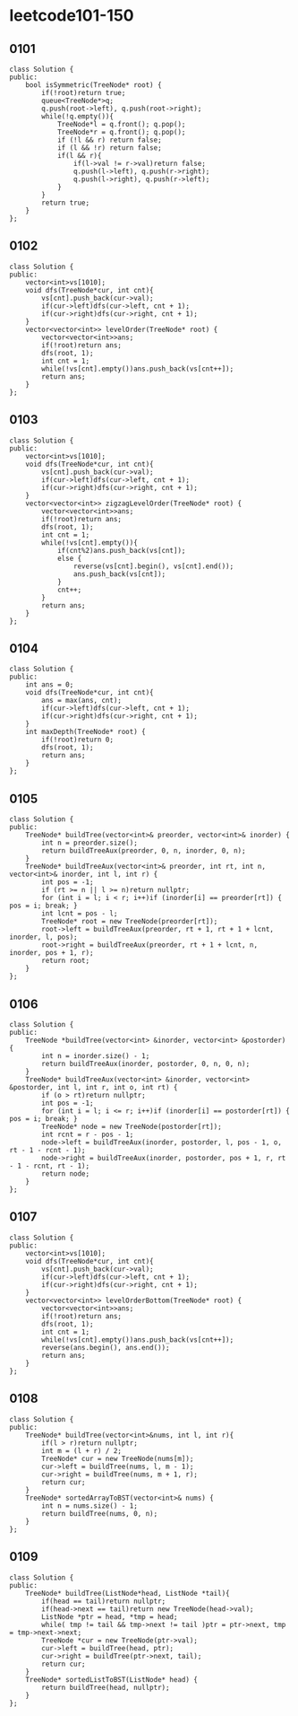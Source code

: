 # leetcode101-150

## 0101

    class Solution {
    public:
        bool isSymmetric(TreeNode* root) {
            if(!root)return true;
            queue<TreeNode*>q;
            q.push(root->left), q.push(root->right);
            while(!q.empty()){
                TreeNode*l = q.front(); q.pop();
                TreeNode*r = q.front(); q.pop();
                if (!l && r) return false;
                if (l && !r) return false;
                if(l && r){
                    if(l->val != r->val)return false;
                    q.push(l->left), q.push(r->right);
                    q.push(l->right), q.push(r->left);
                }
            }
            return true;
        }
    };

## 0102

    class Solution {
    public:
        vector<int>vs[1010];
        void dfs(TreeNode*cur, int cnt){
            vs[cnt].push_back(cur->val);
            if(cur->left)dfs(cur->left, cnt + 1);
            if(cur->right)dfs(cur->right, cnt + 1);
        }
        vector<vector<int>> levelOrder(TreeNode* root) {
            vector<vector<int>>ans;
            if(!root)return ans;
            dfs(root, 1);
            int cnt = 1;
            while(!vs[cnt].empty())ans.push_back(vs[cnt++]);
            return ans;
        }
    };

## 0103

    class Solution {
    public:
        vector<int>vs[1010];
        void dfs(TreeNode*cur, int cnt){
            vs[cnt].push_back(cur->val);
            if(cur->left)dfs(cur->left, cnt + 1);
            if(cur->right)dfs(cur->right, cnt + 1);
        }
        vector<vector<int>> zigzagLevelOrder(TreeNode* root) {
            vector<vector<int>>ans;
            if(!root)return ans;
            dfs(root, 1);
            int cnt = 1;
            while(!vs[cnt].empty()){
                if(cnt%2)ans.push_back(vs[cnt]);
                else {
                    reverse(vs[cnt].begin(), vs[cnt].end());
                    ans.push_back(vs[cnt]);
                }
                cnt++;
            }
            return ans;
        }
    };

## 0104

    class Solution {
    public:
        int ans = 0;
        void dfs(TreeNode*cur, int cnt){
            ans = max(ans, cnt);
            if(cur->left)dfs(cur->left, cnt + 1);
            if(cur->right)dfs(cur->right, cnt + 1);
        }
        int maxDepth(TreeNode* root) {
            if(!root)return 0;
            dfs(root, 1);
            return ans;
        }
    };

## 0105

    class Solution {
    public:
        TreeNode* buildTree(vector<int>& preorder, vector<int>& inorder) {
            int n = preorder.size();
            return buildTreeAux(preorder, 0, n, inorder, 0, n);
        }
        TreeNode* buildTreeAux(vector<int>& preorder, int rt, int n, vector<int>& inorder, int l, int r) {
            int pos = -1;
            if (rt >= n || l >= n)return nullptr;
            for (int i = l; i < r; i++)if (inorder[i] == preorder[rt]) { pos = i; break; }
            int lcnt = pos - l;
            TreeNode* root = new TreeNode(preorder[rt]);
            root->left = buildTreeAux(preorder, rt + 1, rt + 1 + lcnt, inorder, l, pos);
            root->right = buildTreeAux(preorder, rt + 1 + lcnt, n, inorder, pos + 1, r);
            return root;
        }
    };

## 0106

    class Solution {
    public:
        TreeNode *buildTree(vector<int> &inorder, vector<int> &postorder) {
            int n = inorder.size() - 1;
            return buildTreeAux(inorder, postorder, 0, n, 0, n);
        }
        TreeNode* buildTreeAux(vector<int> &inorder, vector<int> &postorder, int l, int r, int o, int rt) {
            if (o > rt)return nullptr;
            int pos = -1;
            for (int i = l; i <= r; i++)if (inorder[i] == postorder[rt]) { pos = i; break; }
            TreeNode* node = new TreeNode(postorder[rt]);
            int rcnt = r - pos - 1;
            node->left = buildTreeAux(inorder, postorder, l, pos - 1, o, rt - 1 - rcnt - 1);
            node->right = buildTreeAux(inorder, postorder, pos + 1, r, rt - 1 - rcnt, rt - 1);
            return node;
        }
    };

## 0107

    class Solution {
    public:
        vector<int>vs[1010];
        void dfs(TreeNode*cur, int cnt){
            vs[cnt].push_back(cur->val);
            if(cur->left)dfs(cur->left, cnt + 1);
            if(cur->right)dfs(cur->right, cnt + 1);
        }
        vector<vector<int>> levelOrderBottom(TreeNode* root) {
            vector<vector<int>>ans;
            if(!root)return ans;
            dfs(root, 1);
            int cnt = 1;
            while(!vs[cnt].empty())ans.push_back(vs[cnt++]);
            reverse(ans.begin(), ans.end());
            return ans;
        }
    };

## 0108

    class Solution {
    public:
        TreeNode* buildTree(vector<int>&nums, int l, int r){
            if(l > r)return nullptr;
            int m = (l + r) / 2;
            TreeNode* cur = new TreeNode(nums[m]);
            cur->left = buildTree(nums, l, m - 1);
            cur->right = buildTree(nums, m + 1, r);
            return cur;
        }
        TreeNode* sortedArrayToBST(vector<int>& nums) {
            int n = nums.size() - 1;
            return buildTree(nums, 0, n);
        }
    };

## 0109

    class Solution {
    public:
        TreeNode* buildTree(ListNode*head, ListNode *tail){
            if(head == tail)return nullptr;
            if(head->next == tail)return new TreeNode(head->val);
            ListNode *ptr = head, *tmp = head;
            while( tmp != tail && tmp->next != tail )ptr = ptr->next, tmp = tmp->next->next;
            TreeNode *cur = new TreeNode(ptr->val);
            cur->left = buildTree(head, ptr);
            cur->right = buildTree(ptr->next, tail);
            return cur;
        }
        TreeNode* sortedListToBST(ListNode* head) {
            return buildTree(head, nullptr);
        }
    };
